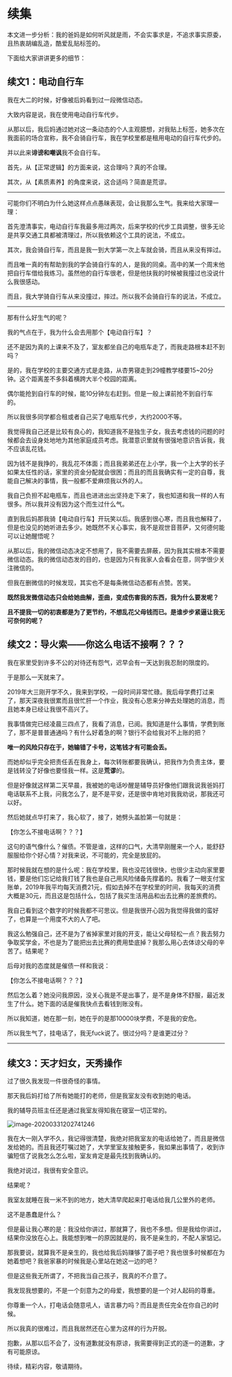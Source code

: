 # 续集

本文进一步分析：我的爸妈是如何听风就是雨，不会实事求是，不追求事实原委，且热衷胡编乱造，酷爱乱贴标签的。

下面给大家讲讲更多的细节：



## 续文1：电动自行车

我在大二的时候，好像被后妈看到过一段微信动态。

大致内容是说，我在使用电动自行车代步。

从那以后，我后妈通过她对这一条动态的个人主观臆想，对我贴上标签，她多次在我面前的场合宣称，我不会骑自行车，我在学校里都是租用电动的自行车代步的。

并以此来**诽谤和嘲讽**我不会自行车。

首先，从【正常逻辑】的方面来说，这合理吗？真的不合理。

其次，从【素质素养】的角度来说，这合适吗？简直是荒谬。

---

可能你们不明白为什么她这样点点愚昧表现，会让我那么生气。我来给大家理一理：

首先澄清事实，电动自行车我最多用过两次，后来学校的代步工具调整，很多无论是共享交通工具都被清理过，所以我依赖这个工具的说法，不成立。

其次，我会骑自行车，而且是我一到大学第一次上车就会骑，而且从来没有摔过。

而且唯一真的有帮助到我的学会骑自行车的人，是我的同桌。高中的某一个周末他把自行车借给我练习。虽然他的自行车很老，但是他扶我的时候被我撞过也没说什么我很感动。

而且，我大学骑自行车从来没撞过，摔过。所以我不会骑自行车的说法，不成立。

----

那有什么好生气的呢？

我的气点在于，我为什么会去用那个【电动自行车】？

还不是因为真的上课来不及了，室友都坐自己的电瓶车走了，而我走路根本赶不到吗？

是的，我在学校的主要交通方式是走路，从杏男寝走到29幢教学楼要15~20分钟。这个距离差不多斜着横跨大半个校园的距离。

偶尔能抢到自行车的时候，能10分钟左右赶到。但是一般上课前抢不到自行车的。

所以我很多同学都合租或者自己买了电瓶车代步，大约2000不等。

我觉得我自己还是比较有良心的，我知道我不是独生子女，我去考虑钱的问题的时候都会去设身处地地为其他家庭成员考虑。我潜意识里就有很强地意识告诉我，我不应该乱花钱。

因为钱不是我挣的，我乱花不体面；而且我弟弟还在上小学，我一个上大学的长子如果太任性的话，家里的资金分配就会很困；而且的而且我确实有一定的自尊，我能自己解决的事情，我一般都不爱麻烦我以外的人。

我自己负担不起电瓶车，而且也进进出出坚持走下来了，我也知道和我一样的人有很多。所以我并没有因为这个而生过什么气。

直到我后妈那我骑【电动自行车】开玩笑以后。我感到很心寒，而且我也解释了，但是也没见的她听进去多少。她既然不关心事实，我不是观世音菩萨，又何德何能可以让她醒悟呢？

从那以后，我的微信动态决定不想用了，我不需要去屏蔽，因为我其实根本不需要微信动态。我的微信动态发的目的，也是因为只有我家人会看会在意，同学很少关注微信的。

但我在删微信的时候发现，其实也不是每条微信动态都有点赞。苦笑。

**既然我发微信动态只会给她曲解，歪曲，变成伤害我的东西，我为什么要发呢？**

**且不提我一切的初衷都是为了更节约，不想乱花父母钱而已。是谁步步紧逼让我无可奈何的呢？**

## 续文2：导火索——你这么电话不接啊？？？

我在家里受到许多不公的对待还有怨气，迟早会有一天达到我忍耐的限度的。

于是那么一天就来了。

2019年大三刚开学不久，我来到学校，一段时间非常忙碌。我后母学费打过来了，那天深夜我很累而且很忙肝一个作业，我没有心思来分神去处理她的消息，而且她本身已经让我很不高兴了。

我事情做完已经凌晨三四点了，我看了消息，已阅。我知道是什么事情，学费到账了，那不是普普通通吗？有什么好着急的啊？银行不会给我对不上账的把？

**唯一的风险只存在于，她输错了卡号，这笔钱才有可能会丢。**

而她却似乎完全把责任丢在我身上，每次转账都要我确认，把我作为负责主体，要是钱转没了好像也要怪我一样。这是**荒谬**的。

但是好像就这样第二天早晨，我被她的电话吵醒是辅导员好像他们跟我说我爸妈打电话联系不上我，问我怎么了，是不是平安，还是很中肯地对我我劝说，那我还可以好。

然后她就点华打来了，我心软了，接了，她劈头盖脸第一句就是：

【你怎么不接电话啊？？？】

这句的语气像什么？催债。不管是谁，这样的口气，大清早刚醒来一个人，能舒舒服服给你个好心情？对我来说，不可能的，完全是放屁的。

那时候我就在想的是什么呢：我在学校里，我也没花钱很快，也很少主动向家里要钱，要是他们忘记给我打钱了我也是自己用风险储备先撑着的。我看了一眼支付宝账单，2019年我平均每天消费21元，假如去掉不在学校里的时间，我每天的消费大概是30元，而且这是包括什么，包括了我买生活用品和出去比赛的差旅费的。

我自己看到这个数字的时候我都不可思议。但是我很开心因为我觉得我做的蛮好了，也算是一个用度不大的人了吧。

我这么勉强自己，还不是为了省掉家里对我的开支，能让父母轻松一点？我去努力争取奖学金，不也是为了能把出去比赛的费用垫底掉？我那么用心去体谅父母的辛苦了。结果呢？

后母对我的态度就是催债一样和我说：

【你怎么不接电话啊？？？】

然后怎么着？她没问我原因，没关心我是不是出事了，是不是身体不舒服，最近发生了什么。她下面的话是催我快点去看钱到账没有。

所以我知道，她在那一刻，她在乎的是那10000块学费，不是我的安危。

所以我生气了，挂电话了，我无fuck说了。很过分吗？是谁更过分？

---

## 续文3：天才妇女，天秀操作

过了很久我发现一件很奇怪的事情。

那天我后妈打给了所有她能打的老师，但是我室友没有收到她的电话。

我的辅导员班主任还是通过我室友得知我在寝室一切正常的。

![image-20200331202741246](2.assets/image-20200331202741246.png)

我在大一刚入学不久，我记得很清楚，我绝对把我室友的电话给她了，而且是微信发给她的。而且我还叮嘱过她了，大学里室友接触更多，我如果出事情了，收到诈骗短信了说我怎么怎么啦，室友肯定是最先找到我确认的。

我绝对说过，我很有安全意识。

结果呢？

我室友就睡在我一米不到的地方，她大清早爬起来打电话给我几公里外的老师。

这不是愚蠢是什么？

但是最让我心寒的是：我没给你讲过，那就算了，我也不多想。但是我给你讲过，结果你没放在心上。我能想到唯一的原因就是的，我不是亲生的，不配人家惦记。

那我要说，就算我不是亲生的，我也给我后妈赚够了面子吧？我也很多时候都在为她着想吧？我爸家暴的时候我是心里站在她这一边的吧？

但是这些我无所谓了，不把我当自己孩子，我真的不介意了。

我发现我想要的，不是一个刻意为之的母爱，我想要的是一个对人起码的尊重。

你尊重一个人，打电话会随意吼人，语言暴力吗？而且是责任完全在你自己的时候。

所以我真的很难过，而且我居然还在心里为这样的行为开脱。

抱歉，从那以后不会了，没有道歉就没有原谅，我需要得到正式的逐一的道歉，才有可能原谅。



待续，精彩内容，敬请期待。